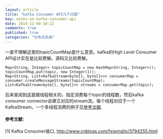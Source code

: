 ```yaml
---
layout: article
title: "kafka Consumer API几个问题"
key: notes-on-kafka-consumer-api
date: 2014-12-09 10:12
comments: true
published: true
categories: "分布式系统"
---
```



  一直不理解这里的topicCountMap是什么意思。kafka的High Level Consumer API设计实在是比较费解。源码又比较费解。

	Map<String, Integer> topicCountMap = new HashMap<String, Integer>();
	topicCountMap.put(topic, new Integer(1));
	Map<String, List<KafkaStream<byte[], byte[]>>> consumerMap = consumer.createMessageStreams(topicCountMap);
	List<KafkaStream<byte[], byte[]>> streams = consumerMap.get(topic);

  后来查阅到这是跟线程相关的，指定消费每个topic的线程数，然后kafka consumer connector会建立对应的stream流。每个线程对应于一个KafkaStream。一个多线程消费的例子见[参考文献][1].

[1]: http://www.cnblogs.com/fxjwind/p/3794255.html   "Kafka Consumer接口"

#### 参考文献:

  \[1] Kafka Consumer接口, <http://www.cnblogs.com/fxjwind/p/3794255.html>
